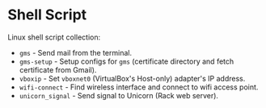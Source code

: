 Shell Script
============

Linux shell script collection:

* `gms` - Send mail from the terminal.
* `gms-setup` - Setup configs for `gms` (certificate directory and fetch certificate from Gmail).
* `vboxip` - Set `vboxnet0` (VirtualBox's Host-only) adapter's IP address.
* `wifi-connect` - Find wireless interface and connect to wifi access point.
* `unicorn_signal` - Send signal to Unicorn (Rack web server).
